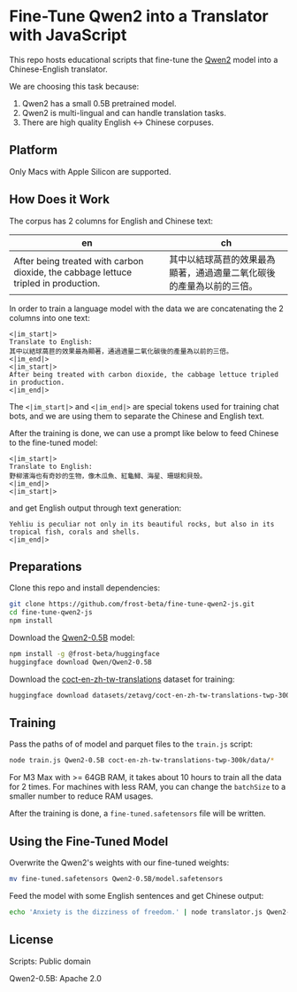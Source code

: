# Fine-Tune Qwen2 into a Translator with JavaScript

This repo hosts educational scripts that fine-tune the
[Qwen2](https://github.com/QwenLM/Qwen2) model into a Chinese-English translator.

We are choosing this task because:

1. Qwen2 has a small 0.5B pretrained model.
2. Qwen2 is multi-lingual and can handle translation tasks.
3. There are high quality English ↔ Chinese corpuses.

## Platform

Only Macs with Apple Silicon are supported.

## How Does it Work

The corpus has 2 columns for English and Chinese text:

| en                                                                                  | ch                                                                   |
|-------------------------------------------------------------------------------------|----------------------------------------------------------------------|
| After being treated with carbon dioxide, the cabbage lettuce tripled in production. | 其中以結球萵苣的效果最為顯著，通過適量二氧化碳後的產量為以前的三倍。 |

In order to train a language model with the data we are concatenating the 2
columns into one text:

```
<|im_start|>
Translate to English:
其中以結球萵苣的效果最為顯著，通過適量二氧化碳後的產量為以前的三倍。
<|im_end|>
<|im_start|>
After being treated with carbon dioxide, the cabbage lettuce tripled in production.
<|im_end|>
```

The `<|im_start|>` and `<|im_end|>` are special tokens used for training chat
bots, and we are using them to separate the Chinese and English text.

After the training is done, we can use a prompt like below to feed Chinese to
the fine-tuned model:

```
<|im_start|>
Translate to English:
野柳濱海也有奇妙的生物，像木瓜魚、紅龜鱘、海星、珊瑚和貝殼。
<|im_end|>
<|im_start|>
```

and get English output through text generation:

```
Yehliu is peculiar not only in its beautiful rocks, but also in its tropical fish, corals and shells.
<|im_end|>
```

## Preparations

Clone this repo and install dependencies:

```sh
git clone https://github.com/frost-beta/fine-tune-qwen2-js.git
cd fine-tune-qwen2-js
npm install
```

Download the [Qwen2-0.5B](https://huggingface.co/Qwen/Qwen2-0.5B) model:

```sh
npm install -g @frost-beta/huggingface
huggingface download Qwen/Qwen2-0.5B
```

Download the [coct-en-zh-tw-translations](https://huggingface.co/datasets/zetavg/coct-en-zh-tw-translations-twp-300k)
dataset for training:

```sh
huggingface download datasets/zetavg/coct-en-zh-tw-translations-twp-300k
```

## Training

Pass the paths of of model and parquet files to the `train.js` script:

```sh
node train.js Qwen2-0.5B coct-en-zh-tw-translations-twp-300k/data/*
```

For M3 Max with >= 64GB RAM, it takes about 10 hours to train all the data for
2 times. For machines with less RAM, you can change the `batchSize` to a smaller
number to reduce RAM usages.

After the training is done, a `fine-tuned.safetensors` file will be written.

## Using the Fine-Tuned Model

Overwrite the Qwen2's weights with our fine-tuned weights:

```sh
mv fine-tuned.safetensors Qwen2-0.5B/model.safetensors
```

Feed the model with some English sentences and get Chinese output:

```sh
echo 'Anxiety is the dizziness of freedom.' | node translator.js Qwen2-0.5B
```

## License

Scripts: Public domain

Qwen2-0.5B: Apache 2.0
